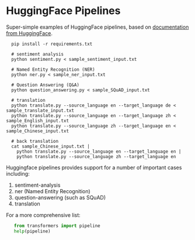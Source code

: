 # HuggingFace Pipelines

Super-simple examples of HuggingFace pipelines, based on <a href="https://huggingface.co/transformers/task_summary.html">documentation from HuggingFace</a>.

```shell 
  pip install -r requirements.txt

  # sentiment analysis
  python sentiment.py < sample_sentiment_input.txt 

  # Named Entity Recognition (NER)
  python ner.py < sample_ner_input.txt

  # Question Answering (Q&A)
  python question_answering.py < sample_SQuAD_input.txt 

  # translation
  python translate.py --source_language en --target_language de < sample_translate_input.txt 
  python translate.py --source_language en --target_language zh < sample_English_input.txt 
  python translate.py --source_language zh --target_language en < sample_Chinese_input.txt 

  # back translation
  cat sample_Chinese_input.txt |
    python translate.py --source_language en --target_language en | 
    python translate.py --source_language zh --target_language en
```

Huggingface pipelines provides support for a number of important cases including:
<ol>
<li>sentiment-analysis</li>
<li>ner (Named Entity Recognition)</li>
<li>question-answering (such as SQuAD)</li>
<li>translation</li>
</ol>

For a more comprehensive list:

```python
   from transformers import pipeline
   help(pipeline)
```
